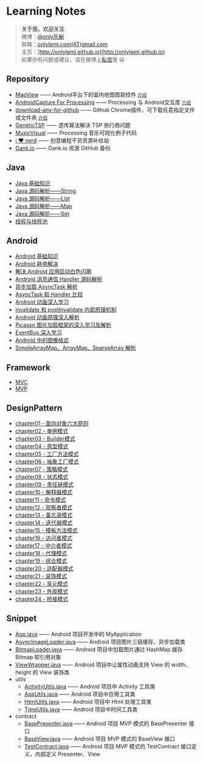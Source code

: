 # Learning Notes

> **关于我，欢迎关注**  
微博：[@only乐秘](http://weibo.com/xiaomi0623)  
邮箱：[onlylemi.com(AT)gmail.com](mailto:onlylemi.com@gmail.com)  
主页：[http://onlylemi.github.io](http://onlylemi.github.io)  
如果你有问题或建议，请在微博上[私信](http://weibo.com/xiaomi0623)我 :smiley:

## Repository

* [MapView](https://github.com/onlylemi/MapView) —— Android平台下的室内地图图层控件 [`介绍`](http://onlylemi.github.io/projects/MapView/)
* [AndroidCapture For Processing](https://github.com/onlylemi/processing-android-capture) —— Processing 与 Android交互库 [`介绍`](http://onlylemi.github.io/projects/processing-android-capture/)
* [download-any-for-github](https://github.com/onlylemi/download-any-for-github) —— Github Chrome插件，可下载任意指定文件或文件夹 [`介绍`](http://onlylemi.github.io/projects/download-any-for-github/)
* [GeneticTSP](https://github.com/onlylemi/GeneticTSP) —— 遗传算法解决 TSP 旅行商问题
* [MusicVisual](https://github.com/onlylemi/MusicVisual) —— Processing 音乐可视化例子代码
* [i :heart: nerd](https://github.com/onlylemi/inerd) —— 创意编程干货资源补给站
* [Gank.io](https://github.com/onlylemi/gank.io) ——  Gank.io 资源 GitHub 备份

## Java

* [Java 基础知识](https://github.com/onlylemi/notes/blob/master/Java/Java基础知识点.md)
* [Java 源码解析——String](https://github.com/onlylemi/notes/blob/master/Java/String.md)
* [Java 源码解析——List](https://github.com/onlylemi/notes/blob/master/Java/List.md)
* [Java 源码解析——Map](https://github.com/onlylemi/notes/blob/master/Java/Map.md)
* [Java 源码解析——Set](https://github.com/onlylemi/notes/blob/master/Java/Set.md)
* [线程与线程池](https://github.com/onlylemi/notes/blob/master/Java/线程与线程池.md)

## Android

* [Android 基础知识](https://github.com/onlylemi/notes/blob/master/Android/Android基础知识.md)
* [Android 耗电解决](https://github.com/onlylemi/notes/blob/master/Android/Android耗电解决.md)
* [解决 Android 应用启动白色闪屏](https://github.com/onlylemi/notes/blob/master/Android/解决Android应用启动白色闪屏.md)
* [Android 消息通信 Handler 源码解析](https://github.com/onlylemi/notes/blob/master/Android/Android消息通信Handler源码解析.md)
* [异步加载 AsyncTask 解析](https://github.com/onlylemi/notes/blob/master/Android/异步加载AsyncTask解析.md)
* [AsyncTask 和 Handler 比较](https://github.com/onlylemi/notes/blob/master/Android/AsyncTask和Handler比较.md)
* [Android 动画深入学习](https://github.com/onlylemi/notes/blob/master/Android/Android动画深入学习.md)
* [invalidate 和 postInvalidate 内部原理机制](https://github.com/onlylemi/notes/blob/master/Android/invalidate和postInvalidate内部原理机制.md)
* [Android 动画原理深入解析](https://github.com/onlylemi/notes/blob/master/Android/Android动画原理深入解析.md)
* [Picasso 图片加载框架的深入学习及解析](https://github.com/onlylemi/notes/blob/master/Android/Picasso图片加载框架的深入学习及解析.md)
* [EventBus 深入学习](https://github.com/onlylemi/notes/blob/master/Android/EventBus深入学习.md)
* [Android 中的图像格式](https://github.com/onlylemi/notes/blob/master/Android/Android中的图像格式.md)
* [SimpleArrayMap、ArrayMap、SparseArray 解析](https://github.com/onlylemi/notes/blob/master/Android/ArrayMap和SparseArray解析.md)

## Framework

* [MVC](https://github.com/onlylemi/notes/blob/master/Framework/MVC.md)
* [MVP](https://github.com/onlylemi/notes/blob/master/Framework/MVP.md)

## DesignPattern

* [chapter01 - 面向对象六大原则](https://github.com/onlylemi/notes/blob/master/DesignPattern/chapter01-面向对象六大原则.md)
* [chapter02 - 单例模式](https://github.com/onlylemi/notes/blob/master/DesignPattern/chapter02-单例模式.md)
* [chapter03 - Builder模式](https://github.com/onlylemi/notes/blob/master/DesignPattern/chapter03-Builder模式.md)
* [chapter04 - 原型模式](https://github.com/onlylemi/notes/blob/master/DesignPattern/chapter04-原型模式.md)
* [chapter05 - 工厂方法模式](https://github.com/onlylemi/notes/blob/master/DesignPattern/chapter05-工厂方法模式.md)
* [chapter06 - 抽象工厂模式](https://github.com/onlylemi/notes/blob/master/DesignPattern/chapter06-抽象工厂模式.md)
* [chapter07 - 策略模式](https://github.com/onlylemi/notes/blob/master/DesignPattern/chapter07-策略模式.md)
* [chapter08 - 状态模式](https://github.com/onlylemi/notes/blob/master/DesignPattern/chapter08-状态模式.md)
* [chapter09 - 责任链模式](https://github.com/onlylemi/notes/blob/master/DesignPattern/chapter09-责任链模式.md)
* [chapter10 - 解释器模式](https://github.com/onlylemi/notes/blob/master/DesignPattern/chapter10-解释器模式.md)
* [chapter11 - 命令模式](https://github.com/onlylemi/notes/blob/master/DesignPattern/chapter11-命令模式.md)
* [chapter12 - 观察者模式](https://github.com/onlylemi/notes/blob/master/DesignPattern/chapter12-观察者模式.md)
* [chapter13 - 备忘录模式](https://github.com/onlylemi/notes/blob/master/DesignPattern/chapter13-备忘录模式.md)
* [chapter14 - 迭代器模式](https://github.com/onlylemi/notes/blob/master/DesignPattern/chapter14-迭代器模式.md)
* [chapter15 - 模板方法模式](https://github.com/onlylemi/notes/blob/master/DesignPattern/chapter15-模板方法模式.md)
* [chapter16 - 访问者模式](https://github.com/onlylemi/notes/blob/master/DesignPattern/chapter16-访问者模式.md)
* [chapter17 - 中介者模式](https://github.com/onlylemi/notes/blob/master/DesignPattern/chapter17-中介者模式.md)
* [chapter18 - 代理模式](https://github.com/onlylemi/notes/blob/master/DesignPattern/chapter18-代理模式.md)
* [chapter19 - 组合模式](https://github.com/onlylemi/notes/blob/master/DesignPattern/chapter19-组合模式.md)
* [chapter20 - 适配器模式](https://github.com/onlylemi/notes/blob/master/DesignPattern/chapter20-适配器模式.md)
* [chapter21 - 装饰模式](https://github.com/onlylemi/notes/blob/master/DesignPattern/chapter21-装饰模式.md)
* [chapter22 - 享元模式](https://github.com/onlylemi/notes/blob/master/DesignPattern/chapter22-享元模式.md)
* [chapter23 - 外观模式](https://github.com/onlylemi/notes/blob/master/DesignPattern/chapter23-外观模式.md)
* [chapter24 - 桥接模式](https://github.com/onlylemi/notes/blob/master/DesignPattern/chapter24-桥接模式.md)

## Snippet

* [App.java](https://github.com/onlylemi/notes/blob/master/snippet/App.java) —— Android 项目开发中的 MyApplication
* [AsyncImageLoader.java](https://github.com/onlylemi/notes/blob/master/snippet/AsyncImageLoader.java) —— Android 项目图片三级缓存、异步加载类
* [BitmapLoader.java](https://github.com/onlylemi/notes/blob/master/snippet/BitmapLoader.java) —— Android 项目中加载图片通过 HashMap 缓存 Bitmap 软引用对象
* [ViewWrapper.java](https://github.com/onlylemi/notes/blob/master/snippet/ViewWrapper.java) —— Android 项目中让属性动画支持 View 的 width、height 的 View 装饰类
* utils
	* [ActivityUtils.java](https://github.com/onlylemi/notes/blob/master/snippet/utils/ActivityUtils.java) —— Android 项目中 Activity 工具类
	* [AppUtils.java](https://github.com/onlylemi/notes/blob/master/snippet/utils/AppUtils.java) —— Android 项目中应用工具类
	* [HtmlUtils.java](https://github.com/onlylemi/notes/blob/master/snippet/utils/HtmlUtils.java) —— Android 项目中 Html 处理工具类
	* [TimeUtils.java](https://github.com/onlylemi/notes/blob/master/snippet/utils/TimeUtils.java) —— Android 项目中时间工具类
* contract
	* [BasePresenter.java](https://github.com/onlylemi/notes/blob/master/snippet/contract/BasePresenter.java) —— Android 项目 MVP 模式的 BasePresenter 接口
	* [BaseView.java](https://github.com/onlylemi/notes/blob/master/snippet/contract/BaseView.java) —— Android 项目 MVP 模式的 BaseView 接口
	* [TestContract.java](https://github.com/onlylemi/notes/blob/master/snippet/contract/BasePresenter.java) —— Android 项目 MVP 模式的 TestContract 接口定义，内部定义 Presenter、View
